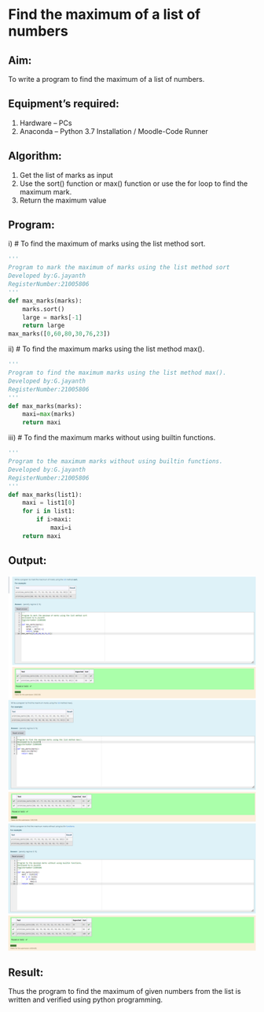 # Find the maximum of a list of numbers
## Aim:
To write a program to find the maximum of a list of numbers.
## Equipment’s required:
1.	Hardware – PCs
2.	Anaconda – Python 3.7 Installation / Moodle-Code Runner
## Algorithm:
1.	Get the list of marks as input
2.	Use the sort() function or max() function or use the for loop to find the maximum mark.
3.	Return the maximum value
## Program:

i)	# To find the maximum of marks using the list method sort.
```Python
''' 
Program to mark the maximum of marks using the list method sort
Developed by:G.jayanth
RegisterNumber:21005806 
'''
def max_marks(marks):
    marks.sort()
    large = marks[-1]
    return large
max_marks([0,60,80,30,76,23])

```

ii)	# To find the maximum marks using the list method max().
```Python
''' 
Program to find the maximum marks using the list method max().
Developed by:G.jayanth
RegisterNumber:21005806
'''
def max_marks(marks):
    maxi=max(marks)
    return maxi


```

iii) # To find the maximum marks without using builtin functions.
```Python
''' 
Program to the maximum marks without using builtin functions.
Developed by:G.jayanth
RegisterNumber:21005806
'''
def max_marks(list1):
    maxi = list1[0]
    for i in list1:
        if i>maxi:
            maxi=i
    return maxi

```
## Output:
![OUTPUT](/find.png)
![OUTPUT](/find1.png)
![OUTPUT](/find2.png)

## Result:
Thus the program to find the maximum of given numbers from the list is written and verified using python programming.